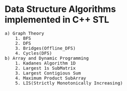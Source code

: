 # Data Structure Algorithms implemented in C++ STL
<pre>
a) Graph Theory
	1. BFS
	2. DFS
	3. Bridges(Offline_DFS)
	4. Cycles(DFS)
b) Array and Dynamic Programming
	1. Kadanes Algorithm 1D
	2. Largest 1s SubMatrix
	3. Largest Contigious Sum
	4. Maximum Product SubArray
	5. LIS(Strictly Monotonically Increasing)
</pre>